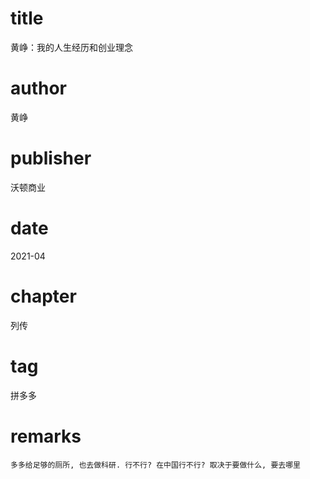 # title
黄峥：我的人生经历和创业理念

# author
黄峥

# publisher
沃顿商业

# date
2021-04

# chapter
列传

# tag
拼多多

# remarks
`多多给足够的厕所, 也去做科研. 行不行? 在中国行不行? 取决于要做什么, 要去哪里`
